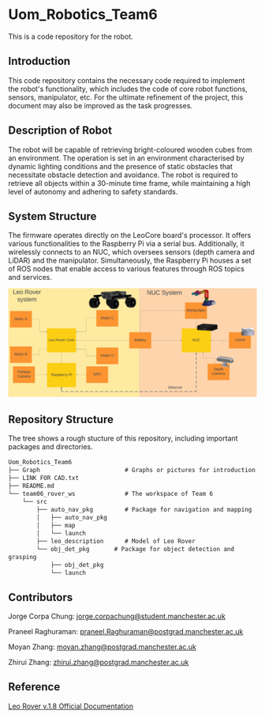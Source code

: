 # Uom_Robotics_Team6

This is a code repository for the robot.

## Introduction

This code repository contains the necessary code required to implement the robot's functionality, which includes the code of core robot functions, sensors, manipulator, etc. For the ultimate refinement of the project, this document may also be improved as the task progresses.

## Description of Robot

The robot will be capable of retrieving bright-coloured wooden cubes from an environment. The operation is set in an environment characterised by dynamic lighting conditions and the presence of static obstacles that necessitate obstacle detection and avoidance. The robot is required to retrieve all objects within a 30-minute time frame, while maintaining a high level of autonomy and adhering to safety standards.

## System Structure

The firmware operates directly on the LeoCore board's processor. It offers various functionalities to the Raspberry Pi via a serial bus. Additionally, it wirelessly connects to an NUC, which oversees sensors (depth camera and LiDAR) and the manipulator. Simultaneously, the Raspberry Pi houses a set of ROS nodes that enable access to various features through ROS topics and services.

![System Structure](/Graph/System%20Diagram%20of%20the%20Leo%20Rover%20and%20NUC.jpeg)

## Repository Structure

The tree shows a rough stucture of this repository, including important packages and directories.

```
Uom_Robotics_Team6
├── Graph                        # Graphs or pictures for introduction
├── LINK FOR CAD.txt             
├── README.md
└── team06_rover_ws              # The workspace of Team 6
    └── src                      
        ├── auto_nav_pkg         # Package for navigation and mapping
        │   ├── auto_nav_pkg
        │   ├── map
        │   └── launch
        ├── leo_description      # Model of Leo Rover
        └── obj_det_pkg       # Package for object detection and grasping
            ├── obj_det_pkg       
            └── launch

```

## Contributors

Jorge Corpa Chung: jorge.corpachung@student.manchester.ac.uk

Praneel Raghuraman: praneel.Raghuraman@postgrad.manchester.ac.uk

Moyan Zhang: moyan.zhang@postgrad.manchester.ac.uk

Zhirui Zhang: zhirui.zhang@postgrad.manchester.ac.uk

## Reference

[Leo Rover v.1.8 Official Documentation](https://www.leorover.tech/knowledge-base)
